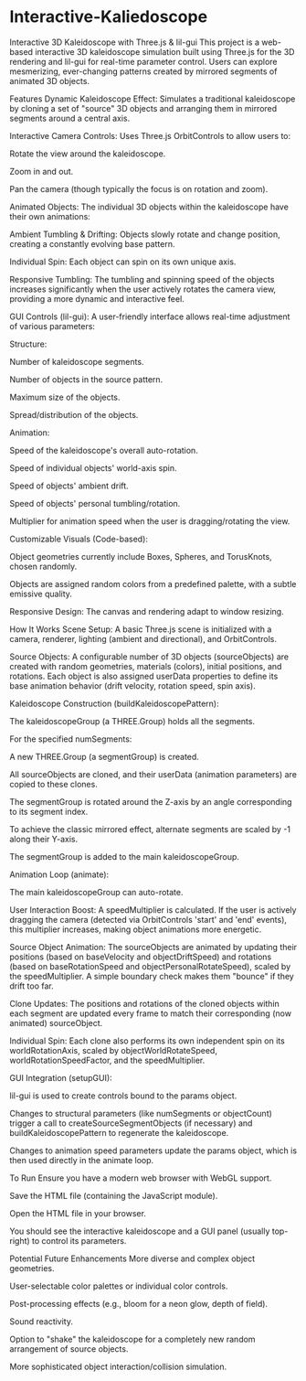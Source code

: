 # Interactive-Kaliedoscope
Interactive 3D Kaleidoscope with Three.js & lil-gui
This project is a web-based interactive 3D kaleidoscope simulation built using Three.js for the 3D rendering and lil-gui for real-time parameter control. Users can explore mesmerizing, ever-changing patterns created by mirrored segments of animated 3D objects.

Features
Dynamic Kaleidoscope Effect: Simulates a traditional kaleidoscope by cloning a set of "source" 3D objects and arranging them in mirrored segments around a central axis.

Interactive Camera Controls: Uses Three.js OrbitControls to allow users to:

Rotate the view around the kaleidoscope.

Zoom in and out.

Pan the camera (though typically the focus is on rotation and zoom).

Animated Objects: The individual 3D objects within the kaleidoscope have their own animations:

Ambient Tumbling & Drifting: Objects slowly rotate and change position, creating a constantly evolving base pattern.

Individual Spin: Each object can spin on its own unique axis.

Responsive Tumbling: The tumbling and spinning speed of the objects increases significantly when the user actively rotates the camera view, providing a more dynamic and interactive feel.

GUI Controls (lil-gui): A user-friendly interface allows real-time adjustment of various parameters:

Structure:

Number of kaleidoscope segments.

Number of objects in the source pattern.

Maximum size of the objects.

Spread/distribution of the objects.

Animation:

Speed of the kaleidoscope's overall auto-rotation.

Speed of individual objects' world-axis spin.

Speed of objects' ambient drift.

Speed of objects' personal tumbling/rotation.

Multiplier for animation speed when the user is dragging/rotating the view.

Customizable Visuals (Code-based):

Object geometries currently include Boxes, Spheres, and TorusKnots, chosen randomly.

Objects are assigned random colors from a predefined palette, with a subtle emissive quality.

Responsive Design: The canvas and rendering adapt to window resizing.

How It Works
Scene Setup: A basic Three.js scene is initialized with a camera, renderer, lighting (ambient and directional), and OrbitControls.

Source Objects: A configurable number of 3D objects (sourceObjects) are created with random geometries, materials (colors), initial positions, and rotations. Each object is also assigned userData properties to define its base animation behavior (drift velocity, rotation speed, spin axis).

Kaleidoscope Construction (buildKaleidoscopePattern):

The kaleidoscopeGroup (a THREE.Group) holds all the segments.

For the specified numSegments:

A new THREE.Group (a segmentGroup) is created.

All sourceObjects are cloned, and their userData (animation parameters) are copied to these clones.

The segmentGroup is rotated around the Z-axis by an angle corresponding to its segment index.

To achieve the classic mirrored effect, alternate segments are scaled by -1 along their Y-axis.

The segmentGroup is added to the main kaleidoscopeGroup.

Animation Loop (animate):

The main kaleidoscopeGroup can auto-rotate.

User Interaction Boost: A speedMultiplier is calculated. If the user is actively dragging the camera (detected via OrbitControls 'start' and 'end' events), this multiplier increases, making object animations more energetic.

Source Object Animation: The sourceObjects are animated by updating their positions (based on baseVelocity and objectDriftSpeed) and rotations (based on baseRotationSpeed and objectPersonalRotateSpeed), scaled by the speedMultiplier. A simple boundary check makes them "bounce" if they drift too far.

Clone Updates: The positions and rotations of the cloned objects within each segment are updated every frame to match their corresponding (now animated) sourceObject.

Individual Spin: Each clone also performs its own independent spin on its worldRotationAxis, scaled by objectWorldRotateSpeed, worldRotationSpeedFactor, and the speedMultiplier.

GUI Integration (setupGUI):

lil-gui is used to create controls bound to the params object.

Changes to structural parameters (like numSegments or objectCount) trigger a call to createSourceSegmentObjects (if necessary) and buildKaleidoscopePattern to regenerate the kaleidoscope.

Changes to animation speed parameters update the params object, which is then used directly in the animate loop.

To Run
Ensure you have a modern web browser with WebGL support.

Save the HTML file (containing the JavaScript module).

Open the HTML file in your browser.

You should see the interactive kaleidoscope and a GUI panel (usually top-right) to control its parameters.

Potential Future Enhancements
More diverse and complex object geometries.

User-selectable color palettes or individual color controls.

Post-processing effects (e.g., bloom for a neon glow, depth of field).

Sound reactivity.

Option to "shake" the kaleidoscope for a completely new random arrangement of source objects.

More sophisticated object interaction/collision simulation.
